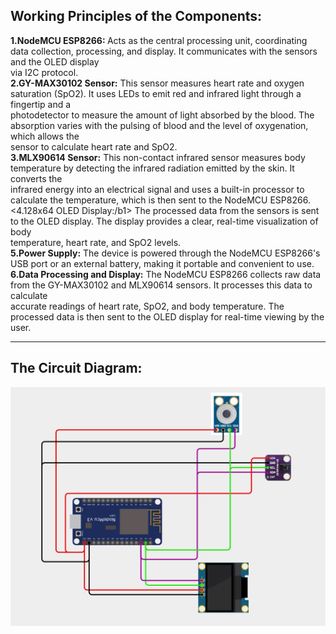 <h2>Working Principles of the Components:</h2>
<P>
   <b>1.NodeMCU ESP8266: </b> Acts as the central processing unit, coordinating data collection, processing, and display. It communicates with the sensors and the OLED display <br>via I2C protocol.<br>
  <b>2.GY-MAX30102 Sensor:</b> This sensor measures heart rate and oxygen saturation (SpO2). It uses LEDs to emit red and infrared light through a fingertip and a<br> photodetector to measure the amount of light absorbed by the blood. The absorption varies with the pulsing of blood and the level of oxygenation, which allows the<br> sensor to calculate heart rate and SpO2.<br>
  <b>3.MLX90614 Sensor:</b> This non-contact infrared sensor measures body temperature by detecting the infrared radiation emitted by the skin. It converts the<br> infrared energy into an electrical signal and uses a built-in processor to calculate the temperature, which is then sent to the NodeMCU ESP8266.<br>
  <b1><4.128x64 OLED Display:/b1> The processed data from the sensors is sent to the OLED display. The display provides a clear, real-time visualization of body<br> temperature, heart rate, and SpO2 levels.<br>
  <b>5.Power Supply:</b> The device is powered through the NodeMCU ESP8266's USB port or an external battery, making it portable and convenient to use.<br>
    <b>6.Data Processing and Display:</b> The NodeMCU ESP8266 collects raw data from the GY-MAX30102 and MLX90614 sensors. It processes this data to calculate<br> accurate readings of heart rate, SpO2, and body temperature. The processed data is then sent to the OLED display for real-time viewing by the user.<br>
</P>
<hr>
<h2>The Circuit Diagram:</h2>
<img src="Circuit Diagram.png" alt="The Circuit Diagram-image">
